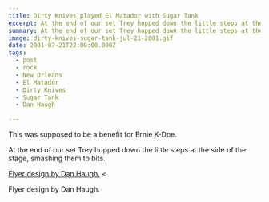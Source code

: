 ```yaml
---
title: Dirty Knives played El Matador with Sugar Tank
excerpt: At the end of our set Trey hopped down the little steps at the side of the stage, smashing them to bits.
summary: At the end of our set Trey hopped down the little steps at the side of the stage, smashing them to bits.
image: dirty-knives-sugar-tank-jul-21-2001.gif
date: 2001-07-21T22:00:00.000Z
tags:
  - post 
  - rock
  - New Orleans
  - El Matador
  - Dirty Knives
  - Sugar Tank
  - Dan Haugh

---
```


This was supposed to be a benefit for Ernie K-Doe. 

At the end of our set Trey hopped down the little steps at the side of the stage, smashing them to bits.

[Flyer design by Dan Haugh.](dirty-knives-sugar-tank-jul-21-2001.gif "Flyer design by Dan Haugh.")
<<figcaption>Flyer design by Dan Haugh.</figcaption>